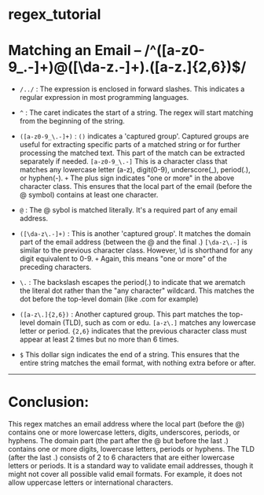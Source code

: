 # regex_tutorial

# Matching an Email – /^([a-z0-9_\.-]+)@([\da-z\.-]+)\.([a-z\.]{2,6})$/

- `/../` : The expression is enclosed in forward slashes. This indicates a regular expression in most programming languages.

- `^` : The caret indicates the start of a string. The regex will start matching from the beginning of the string.

- `([a-z0-9_\.-]+)` :
`()` indicates a 'captured group'. Captured groups are useful for extracting specific parts of a matched string or for further processing the matched text. This part of the match can be extracted separately if needed.
`[a-z0-9_\.-]` This is a character class that matches any lowercase letter (a-z), digit(0-9), underscore(_), period(.), or hyphen(-).
`+` The plus sign indicates "one or more" in the above character class. This ensures that the local part of the email (before the @ symbol) contains at least one character. 

- `@` : The @ sybol is matched literally.  It's a required part of any email address.

- `([\da-z\.-]+)` : This is another 'captured group'. It matches the domain part of the email address (between the @ and the final .)
`[\da-z\.-]` is similar to the previous character class. However, \d is shorthand for any digit equivalent to 0-9.
`+` Again, this means "one or more" of the preceding characters.

- `\.` : The backslash escapes the period(.) to indicate that we arematch the literal dot rather than the "any character" wildcard.  This matches the dot before the top-level domain (like .com for example)

- `([a-z\.]{2,6})` : Another captured group. This part matches the top-level domain (TLD), such as com or edu.
`[a-z\.]` matches any lowercase letter or period.
`{2,6}` indicates that the previous character class must appear at least 2 times but no more than 6 times.  

- `$` This dollar sign indicates the end of a string.  This ensures that the entire string matches the email format, with nothing extra before or after.

<hr>

# Conclusion:
This regex matches an email address where the local part (before the @) contains one or more lowercase letters, digits, underscores, periods, or hyphens.  The domain part (the part after the @ but before the last .) contains one or more digits, lowercase letters, periods or hyphens.  The TLD (after the last .) consists of 2 to 6 characters that are either lowercase letters or periods.  It is a standard way to validate email addresses, though it might not cover all possible valid email formats.  For example, it does not allow uppercase letters or international characters. 